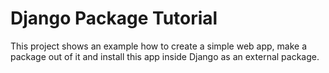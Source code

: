 # Django Package Tutorial

This project shows an example how to create a simple web app, make a package out of it and install this app inside Django as an external package.

